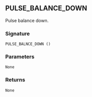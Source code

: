 ## PULSE\_BALANCE\_DOWN

Pulse balance down.


### Signature

`PULSE_BALNCE_DOWN ()`


### Parameters

`None`


### Returns

`None`